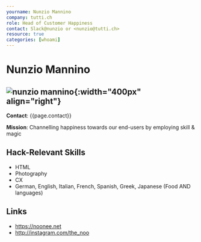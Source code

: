 ```yaml
---
yourname: Nunzio Mannino
company: tutti.ch
role: Head of Customer Happiness
contact: Slack@nunzio or <nunzio@tutti.ch>
resource: true
categories: [whoami]
---
```


# Nunzio Mannino

## ![nunzio mannino](/hackdays/whoami/pics/nunzio.png "Nunzio Mannino"){:width="400px" align="right"}

**Contact**: {{page.contact}}

**Mission**: Channelling happiness towards our end-users by employing skill & magic

## Hack-Relevant Skills

- HTML
- Photography
- CX
- German, English, Italian, French, Spanish, Greek, Japanese (Food AND languages)

## Links

- <https://noonee.net>
- <http://instagram.com/the_noo>
